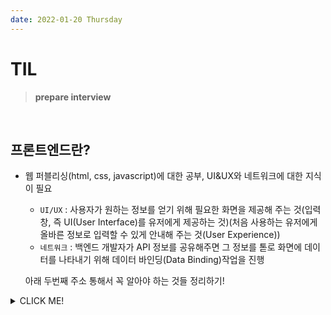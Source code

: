 ```yaml
---
date: 2022-01-20 Thursday
---
```


# TIL

> **prepare interview**
<br />

## 프론트엔드란?
- 웹 퍼블리싱(html, css, javascript)에 대한 공부, UI&UX와 네트워크에 대한 지식이 필요
  - `UI/UX` : 사용자가 원하는 정보를 얻기 위해 필요한 화면을 제공해 주는 것(입력창, 즉 UI(User Interface)를 유저에게 제공하는 것)(처음 사용하는 유저에게 올바른 정보로 입력할 수 있게 안내해 주는 것(User Experience))
  - `네트워크` : 백엔드 개발자가 API 정보를 공유해주면 그 정보를 톧로 화면에 데이터를 나타내기 위해 데이터 바인딩(Data Binding)작업을 진행

  아래 두번째 주소 통해서 꼭 알아야 하는 것들 정리하기!
  




<details>
<summary>CLICK ME!</summary>  

- https://seunghyun90.tistory.com/77
- https://yohanpro.com/posts/programming/career/2
</detials>  
